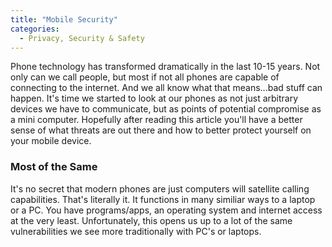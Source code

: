 ```yaml
---
title: "Mobile Security"
categories:
  - Privacy, Security & Safety
---
```


Phone technology has transformed dramatically in the last 10-15 years. Not only can we call people, but most if not all phones are capable of connecting to the internet. And we all know what that means...bad stuff can happen. It's time we started to look at our phones as not just arbitrary devices we have to communicate, but as points of potential compromise as a mini computer. Hopefully after reading this article you'll have a better sense of what threats are out there and how to better protect yourself on your mobile device.

### Most of the Same

It's no secret that modern phones are just computers will satellite calling capabilities. That's literally it. It functions in many similiar ways to a laptop or a PC. You have programs/apps, an operating system and internet access at the very least. Unfortunately, this opens us up to a lot of the same vulnerabilities we see more traditionally with PC's or laptops. 


